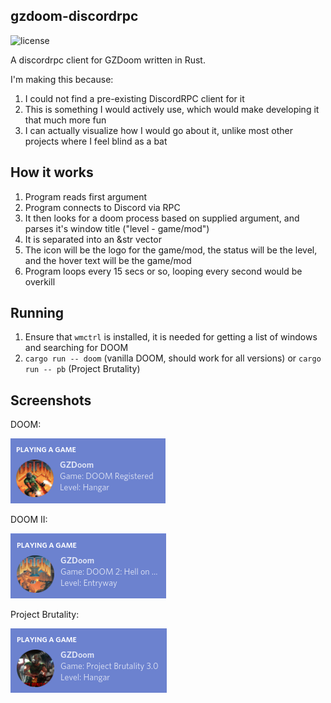 ## gzdoom-discordrpc

![license](https://img.shields.io/badge/license-public%20domain-green)

A discordrpc client for GZDoom written in Rust.

I'm making this because:

1. I could not find a pre-existing DiscordRPC client for it
2. This is something I would actively use, which would make developing it that much more fun
3. I can actually visualize how I would go about it, unlike most other projects where I feel blind as a bat

## How it works

1. Program reads first argument
2. Program connects to Discord via RPC
3. It then looks for a doom process based on supplied argument, and parses it's window title ("level - game/mod")
4. It is separated into an &str vector
5. The icon will be the logo for the game/mod, the status will be the level, and the hover text will be the game/mod
6. Program loops every 15 secs or so, looping every second would be overkill

## Running

1. Ensure that `wmctrl` is installed, it is needed for getting a list of windows and searching for DOOM
2. `cargo run -- doom` (vanilla DOOM, should work for all versions) or `cargo run -- pb` (Project Brutality)

## Screenshots

DOOM:

![DOOM](images/doom.png?raw=true "DOOM")

DOOM II:

![DOOM II](images/doom_ii.png?raw=true "DOOM II")

Project Brutality:

![Project Brutality](images/pb.png?raw=true "Project Brutality")
